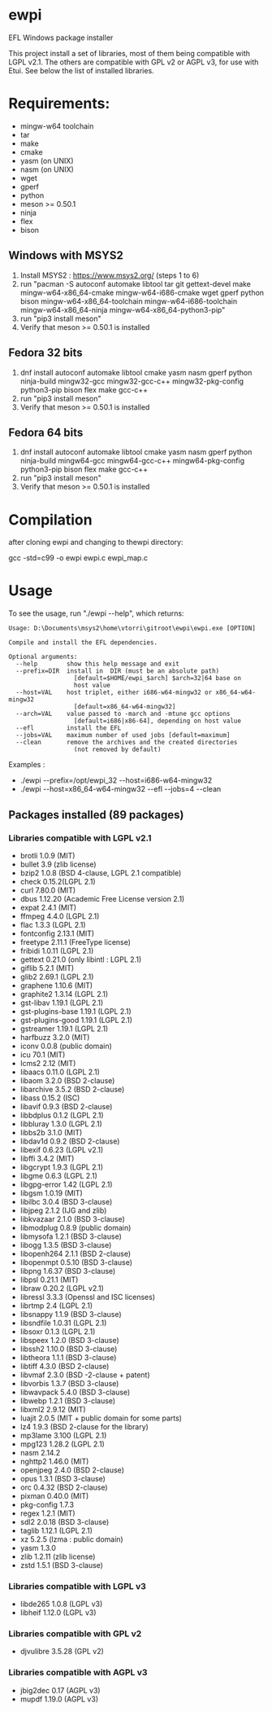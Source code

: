 # ewpi
EFL Windows package installer

This project install a set of libraries, most of them being compatible
with LGPL v2.1. The others are compatible with GPL v2 or AGPL v3, for use
with Etui. See below the list of installed libraries.

# Requirements:
 * mingw-w64 toolchain
 * tar
 * make
 * cmake
 * yasm (on UNIX)
 * nasm (on UNIX)
 * wget
 * gperf
 * python
 * meson >= 0.50.1
 * ninja
 * flex
 * bison

## Windows with MSYS2

1. Install MSYS2 : https://www.msys2.org/ (steps 1 to 6)
2. run "pacman -S autoconf automake libtool tar git gettext-devel make mingw-w64-x86_64-cmake mingw-w64-i686-cmake wget gperf python bison mingw-w64-x86_64-toolchain mingw-w64-i686-toolchain mingw-w64-x86_64-ninja mingw-w64-x86_64-python3-pip"
3. run "pip3 install meson"
4. Verify that meson >= 0.50.1 is installed

## Fedora 32 bits

1. dnf install autoconf automake libtool cmake yasm nasm gperf python ninja-build mingw32-gcc mingw32-gcc-c++ mingw32-pkg-config python3-pip bison flex make gcc-c++
2. run "pip3 install meson"
3. Verify that meson >= 0.50.1 is installed

## Fedora 64 bits

1. dnf install autoconf automake libtool cmake yasm nasm gperf python ninja-build mingw64-gcc mingw64-gcc-c++ mingw64-pkg-config python3-pip bison flex make gcc-c++
2. run "pip3 install meson"
3. Verify that meson >= 0.50.1 is installed

# Compilation

after cloning ewpi and changing to thewpi directory:

gcc -std=c99 -o ewpi ewpi.c ewpi_map.c

# Usage

To see the usage, run "./ewpi --help", which returns:
```
Usage: D:\Documents\msys2\home\vtorri\gitroot\ewpi\ewpi.exe [OPTION]

Compile and install the EFL dependencies.

Optional arguments:
  --help        show this help message and exit
  --prefix=DIR  install in  DIR (must be an absolute path)
                  [default=$HOME/ewpi_$arch] $arch=32|64 base on
                  host value
  --host=VAL    host triplet, either i686-w64-mingw32 or x86_64-w64-mingw32
                  [default=x86_64-w64-mingw32]
  --arch=VAL    value passed to -march and -mtune gcc options
                  [default=i686|x86-64], depending on host value
  --efl         install the EFL
  --jobs=VAL    maximum number of used jobs [default=maximum]
  --clean       remove the archives and the created directories
                  (not removed by default)
```
Examples :

 * ./ewpi --prefix=/opt/ewpi_32 --host=i686-w64-mingw32
 * ./ewpi --host=x86_64-w64-mingw32 --efl --jobs=4 --clean

## Packages installed (89 packages)

### Libraries compatible with LGPL v2.1

 * brotli 1.0.9 (MIT)
 * bullet 3.9 (zlib license)
 * bzip2 1.0.8 (BSD 4-clause, LGPL 2.1 compatible)
 * check 0.15.2(LGPL 2.1)
 * curl 7.80.0 (MIT)
 * dbus 1.12.20 (Academic Free License version 2.1)
 * expat 2.4.1 (MIT)
 * ffmpeg 4.4.0 (LGPL 2.1)
 * flac 1.3.3 (LGPL 2.1)
 * fontconfig 2.13.1 (MIT)
 * freetype 2.11.1 (FreeType license)
 * fribidi 1.0.11 (LGPL 2.1)
 * gettext 0.21.0 (only libintl : LGPL 2.1)
 * giflib 5.2.1 (MIT)
 * glib2 2.69.1 (LGPL 2.1)
 * graphene 1.10.6 (MIT)
 * graphite2 1.3.14 (LGPL 2.1)
 * gst-libav 1.19.1 (LGPL 2.1)
 * gst-plugins-base 1.19.1 (LGPL 2.1)
 * gst-plugins-good 1.19.1 (LGPL 2.1)
 * gstreamer 1.19.1 (LGPL 2.1)
 * harfbuzz 3.2.0 (MIT)
 * iconv 0.0.8 (public domain)
 * icu 70.1 (MIT)
 * lcms2 2.12 (MIT)
 * libaacs 0.11.0 (LGPL 2.1)
 * libaom 3.2.0 (BSD 2-clause)
 * libarchive 3.5.2 (BSD 2-clause)
 * libass 0.15.2 (ISC)
 * libavif 0.9.3 (BSD 2-clause)
 * libbdplus 0.1.2 (LGPL 2.1)
 * libbluray 1.3.0 (LGPL 2.1)
 * libbs2b 3.1.0 (MIT)
 * libdav1d 0.9.2 (BSD 2-clause)
 * libexif 0.6.23 (LGPL v2.1)
 * libffi 3.4.2 (MIT)
 * libgcrypt 1.9.3 (LGPL 2.1)
 * libgme 0.6.3 (LGPL 2.1)
 * libgpg-error 1.42 (LGPL 2.1)
 * libgsm 1.0.19 (MIT)
 * libilbc 3.0.4 (BSD 3-clause)
 * libjpeg 2.1.2 (IJG and zlib)
 * libkvazaar 2.1.0 (BSD 3-clause)
 * libmodplug 0.8.9 (public domain)
 * libmysofa 1.2.1 (BSD 3-clause)
 * libogg 1.3.5 (BSD 3-clause)
 * libopenh264 2.1.1 (BSD 2-clause)
 * libopenmpt 0.5.10 (BSD 3-clause)
 * libpng 1.6.37 (BSD 3-clause)
 * libpsl 0.21.1 (MIT)
 * libraw 0.20.2 (LGPL v2.1)
 * libressl 3.3.3 (Openssl and ISC licenses)
 * librtmp 2.4 (LGPL 2.1)
 * libsnappy 1.1.9 (BSD 3-clause)
 * libsndfile 1.0.31 (LGPL 2.1)
 * libsoxr 0.1.3 (LGPL 2.1)
 * libspeex 1.2.0 (BSD 3-clause)
 * libssh2 1.10.0 (BSD 3-clause)
 * libtheora 1.1.1 (BSD 3-clause)
 * libtiff 4.3.0 (BSD 2-clause)
 * libvmaf 2.3.0 (BSD -2-clause + patent)
 * libvorbis 1.3.7 (BSD 3-clause)
 * libwavpack 5.4.0 (BSD 3-clause)
 * libwebp 1.2.1 (BSD 3-clause)
 * libxml2 2.9.12 (MIT)
 * luajit 2.0.5 (MIT + public domain for some parts)
 * lz4 1.9.3 (BSD 2-clause for the library)
 * mp3lame 3.100 (LGPL 2.1)
 * mpg123 1.28.2 (LGPL 2.1)
 * nasm 2.14.2
 * nghttp2 1.46.0 (MIT)
 * openjpeg 2.4.0 (BSD 2-clause)
 * opus 1.3.1 (BSD 3-clause)
 * orc 0.4.32 (BSD 2-clause)
 * pixman 0.40.0 (MIT)
 * pkg-config 1.7.3
 * regex 1.2.1 (MIT)
 * sdl2 2.0.18 (BSD 3-clause)
 * taglib 1.12.1 (LGPL 2.1)
 * xz 5.2.5 (lzma : public domain)
 * yasm 1.3.0
 * zlib 1.2.11 (zlib license)
 * zstd 1.5.1 (BSD 3-clause)

### Libraries compatible with LGPL v3

 * libde265 1.0.8 (LGPL v3)
 * libheif 1.12.0 (LGPL v3)

### Libraries compatible with GPL v2

 * djvulibre 3.5.28 (GPL v2)

### Libraries compatible with AGPL v3

 * jbig2dec 0.17 (AGPL v3)
 * mupdf 1.19.0 (AGPL v3)

